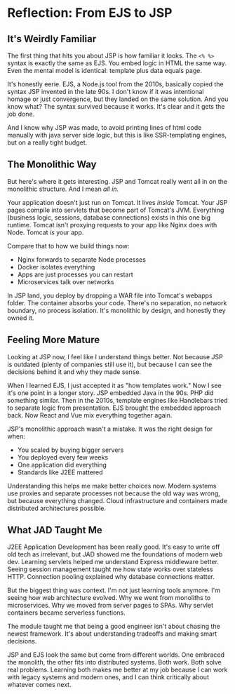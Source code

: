 
# Reflection: From EJS to JSP

## It's Weirdly Familiar

The first thing that hits you about JSP is how familiar it looks. The `<% %>` syntax is exactly the same as EJS. You embed logic in HTML the same way. Even the mental model is identical: template plus data equals page.

It's honestly eerie. EJS, a Node.js tool from the 2010s, basically copied the syntax JSP invented in the late 90s. I don't know if it was intentional homage or just convergence, but they landed on the same solution. And you know what? The syntax survived because it works. It's clear and it gets the job done.

And I know why JSP was made, to avoid printing lines of html code manually with java server side logic, but this is like SSR-templating engines, but on a really tight budget.

## The Monolithic Way

But here's where it gets interesting. JSP and Tomcat really went all in on the monolithic structure. And I mean *all in*.

Your application doesn't just run on Tomcat. It lives *inside* Tomcat. Your JSP pages compile into servlets that become part of Tomcat's JVM. Everything (business logic, sessions, database connections) exists in this one big runtime. Tomcat isn't proxying requests to your app like Nginx does with Node. Tomcat *is* your app.

Compare that to how we build things now:
- Nginx forwards to separate Node processes
- Docker isolates everything
- Apps are just processes you can restart
- Microservices talk over networks

In JSP land, you deploy by dropping a WAR file into Tomcat's webapps folder. The container absorbs your code. There's no separation, no network boundary, no process isolation. It's monolithic by design, and honestly they owned it.

## Feeling More Mature

Looking at JSP now, I feel like I understand things better. Not because JSP is outdated (plenty of companies still use it), but because I can see the decisions behind it and why they made sense.

When I learned EJS, I just accepted it as "how templates work." Now I see it's one point in a longer story. JSP embedded Java in the 90s. PHP did something similar. Then in the 2010s, template engines like Handlebars tried to separate logic from presentation. EJS brought the embedded approach back. Now React and Vue mix everything together again.

JSP's monolithic approach wasn't a mistake. It was the right design for when:
- You scaled by buying bigger servers
- You deployed every few weeks
- One application did everything
- Standards like J2EE mattered

Understanding this helps me make better choices now. Modern systems use proxies and separate processes not because the old way was wrong, but because everything changed. Cloud infrastructure and containers made distributed architectures possible.

## What JAD Taught Me

J2EE Application Development has been really good. It's easy to write off old tech as irrelevant, but JAD showed me the foundations of modern web dev. Learning servlets helped me understand Express middleware better. Seeing session management taught me how state works over stateless HTTP. Connection pooling explained why database connections matter.

But the biggest thing was context. I'm not just learning tools anymore. I'm seeing how web architecture evolved. Why we went from monoliths to microservices. Why we moved from server pages to SPAs. Why servlet containers became serverless functions.

The module taught me that being a good engineer isn't about chasing the newest framework. It's about understanding tradeoffs and making smart decisions.

JSP and EJS look the same but come from different worlds. One embraced the monolith, the other fits into distributed systems. Both work. Both solve real problems. Learning both makes me better at my job because I can work with legacy systems and modern ones, and I can think critically about whatever comes next.
